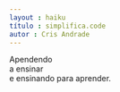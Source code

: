 ```yaml
--- 
layout : haiku 
título : simplifica.code
autor : Cris Andrade 
---
```


Apendendo<br>
a ensinar<br>
e ensinando para aprender. <br>